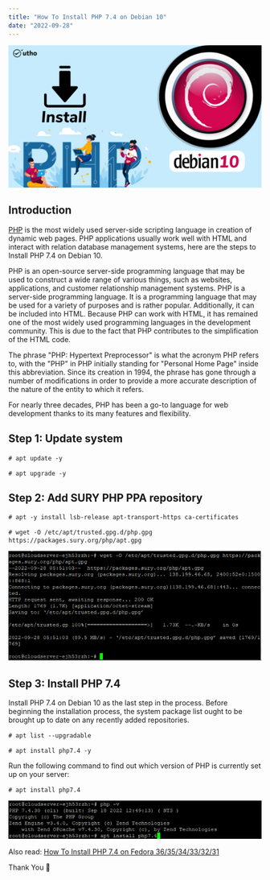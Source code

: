```yaml
---
title: "How To Install PHP 7.4 on Debian 10"
date: "2022-09-28"
---
```


![How To Install PHP 7.4 on Debian 10](images/How-To-Install-PHP-7.4-on-Debian-10_utho.jpg)

## Introduction

[PHP](https://en.wikipedia.org/wiki/PHP) is the most widely used server-side scripting language in creation of dynamic web pages. PHP applications usually work well with HTML and interact with relation database management systems, here are the steps to Install PHP 7.4 on Debian 10.

PHP is an open-source server-side programming language that may be used to construct a wide range of various things, such as websites, applications, and customer relationship management systems. PHP is a server-side programming language. It is a programming language that may be used for a variety of purposes and is rather popular. Additionally, it can be included into HTML. Because PHP can work with HTML, it has remained one of the most widely used programming languages in the development community. This is due to the fact that PHP contributes to the simplification of the HTML code.

The phrase "PHP: Hypertext Preprocessor" is what the acronym PHP refers to, with the "PHP" in PHP initially standing for "Personal Home Page" inside this abbreviation. Since its creation in 1994, the phrase has gone through a number of modifications in order to provide a more accurate description of the nature of the entity to which it refers.

For nearly three decades, PHP has been a go-to language for web development thanks to its many features and flexibility.

## Step 1: Update system

```
# apt update -y
```

```
# apt upgrade -y
```

## Step 2: Add SURY PHP PPA repository

```
# apt -y install lsb-release apt-transport-https ca-certificates
```

```
# wget -O /etc/apt/trusted.gpg.d/php.gpg https://packages.sury.org/php/apt.gpg
```

![Install PHP 7.4 on Debian 10](images/image-195.png)

## Step 3: Install PHP 7.4

Install PHP 7.4 on Debian 10 as the last step in the process. Before beginning the installation process, the system package list ought to be brought up to date on any recently added repositories.

```
# apt list --upgradable
```

```
# apt install php7.4 -y
```

Run the following command to find out which version of PHP is currently set up on your server:

```
# apt install php7.4
```

![Install PHP 7.4 on Debian 10](images/image-196.png)

Also read: [How To Install PHP 7.4 on Fedora 36/35/34/33/32/31](https://utho.com/docs/tutorial/how-to-install-php-7-4-on-fedora-36-35-34-33-32-31/)

Thank You 🙂
